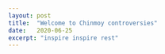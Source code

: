 ```yaml
---
layout: post
title:  "Welcome to Chinmoy controversies"
date:   2020-06-25
excerpt: "inspire inspire rest"
---
```

